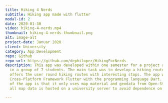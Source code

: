```yaml
---
title: Hiking 4 Nerds
subtitle: Hiking app made with flutter
modal-id: 2
date: 2020-01-30
video: hiking-4-nerds.mp4
thumbnail: hiking-4-nerds-thumbnail.png
alt: image-alt
project-date: Januar 2020
client: University
category: App Development
repo: Github
repo-url: https://github.com/dephiloper/HikingForNerds
description: This app was developed within one semester for a project assignment
  in a group of 7 students. The main task was to develop a hiking route app, which
  offers the user round hiking routes with interesting stops. The app was developed in the
  Cross-Platform Framework Flutter with the programming language Dart. One of the main features
  of the app is that it only uses map material and geodata from Open-Street-Map. Furthermore,
  all map data is hosted on a university server to avoid dependence on external services.

---
```

